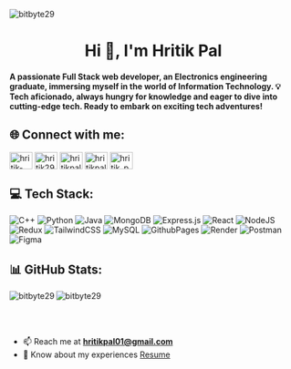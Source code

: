 
<p align="left"> <img src="https://komarev.com/ghpvc/?username=bitbyte29&label=Profile%20views&color=0e75b6&style=flat" alt="bitbyte29" /> </p>

<h1 align="center">Hi 👋, I'm Hritik Pal</h1>
<h4 align="left">A passionate Full Stack web developer, an Electronics engineering graduate, immersing myself in the world of Information Technology. 💡 Tech aficionado, always hungry for knowledge and eager to dive into cutting-edge tech. Ready to embark on exciting tech adventures!</h4>



## 🌐 Connect with me:
<p align="left">
<a href="https://linkedin.com/in/hritik-pal-472550190" target="blank"><img align="center" src="https://raw.githubusercontent.com/rahuldkjain/github-profile-readme-generator/master/src/images/icons/Social/linked-in-alt.svg" alt="hritik-pal-472550190" height="30" width="40" /></a>
<a href="https://www.leetcode.com/hritik29" target="blank"><img align="center" src="https://raw.githubusercontent.com/rahuldkjain/github-profile-readme-generator/master/src/images/icons/Social/leet-code.svg" alt="hritik29" height="30" width="40" /></a>
<a href="https://www.hackerrank.com/hritikpal01" target="blank"><img align="center" src="https://raw.githubusercontent.com/rahuldkjain/github-profile-readme-generator/master/src/images/icons/Social/hackerrank.svg" alt="hritikpal01" height="30" width="40" /></a>
<a href="https://auth.geeksforgeeks.org/user/hritikpal01" target="blank"><img align="center" src="https://raw.githubusercontent.com/rahuldkjain/github-profile-readme-generator/master/src/images/icons/Social/geeks-for-geeks.svg" alt="hritikpal01" height="30" width="40" /></a>
<a href="https://instagram.com/hritik_pal_932" target="blank"><img align="center" src="https://raw.githubusercontent.com/rahuldkjain/github-profile-readme-generator/master/src/images/icons/Social/instagram.svg" alt="hritik_pal_932" height="30" width="40" /></a>
</p>


## 💻 Tech Stack:
![C++](https://img.shields.io/badge/c++-%2300599C.svg?style=flat-square&logo=c%2B%2B&logoColor=white) ![Python](https://img.shields.io/badge/python-3670A0?style=flat-square&logo=python&logoColor=ffdd54) ![Java](https://img.shields.io/badge/java-%23ED8B00.svg?style=flat-square&logo=openjdk&logoColor=white) ![MongoDB](https://img.shields.io/badge/MongoDB-%234ea94b.svg?style=flat-square&logo=mongodb&logoColor=white) ![Express.js](https://img.shields.io/badge/express.js-%23404d59.svg?style=flat-square&logo=express&logoColor=%2361DAFB) ![React](https://img.shields.io/badge/react-%2320232a.svg?style=flat-square&logo=react&logoColor=%2361DAFB) ![NodeJS](https://img.shields.io/badge/node.js-6DA55F?style=flat-square&logo=node.js&logoColor=white) ![Redux](https://img.shields.io/badge/redux-%23593d88.svg?style=flat-square&logo=redux&logoColor=white) ![TailwindCSS](https://img.shields.io/badge/tailwindcss-%2338B2AC.svg?style=flat-square&logo=tailwind-css&logoColor=white) ![MySQL](https://img.shields.io/badge/mysql-%2300000f.svg?style=flat-square&logo=mysql&logoColor=white) ![GithubPages](https://img.shields.io/badge/github%20pages-121013?style=flat-square&logo=github&logoColor=white) ![Render](https://img.shields.io/badge/Render-%46E3B7.svg?style=flat-square&logo=render&logoColor=white) ![Postman](https://img.shields.io/badge/Postman-FF6C37?style=flat-square&logo=postman&logoColor=white) ![Figma](https://img.shields.io/badge/figma-%23F24E1E.svg?style=flat-square&logo=figma&logoColor=white)



## 📊 GitHub Stats:
<p><img align="left" src="https://github-readme-stats.vercel.app/api?username=bitbyte29&show_icons=true&theme=dark&locale=en" alt="bitbyte29" /></p>
<p><img align="center" src="https://github-readme-stats.vercel.app/api/top-langs?username=bitbyte29&show_icons=true&theme=dark&locale=en&layout=compact" alt="bitbyte29" /></p><br/>
<br/>

- 📫 Reach me at **hritikpal01@gmail.com**
- 📄 Know about my experiences [Resume](https://drive.google.com/file/d/1-TuCpEdjvw3kcqt8EF5GoBZhSjr1rTic/view?usp=sharing)

